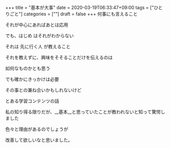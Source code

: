 +++
title = "基本が大事"
date = 2020-03-19T06:33:47+09:00
tags = ["ひとりごと"]
categories = [""]
draft = false
+++
何事にも言えること

それが中心にあればあとは応用

でも、はじめ はそれがわからない

それは 先に行く人 が教えること

それを教えずに、興味をそそることだけを伝えるのは

如何なものかとも思う

でも確かにきっかけは必要

その事との兼ね合いかもしれないけど

とある学習コンテンツの話

私の知り得る限りだが、__基本__と思っていたことが教われないと知って驚愕しました

色々と理由があるのでしょうが

改善して欲しいなと思いました。
